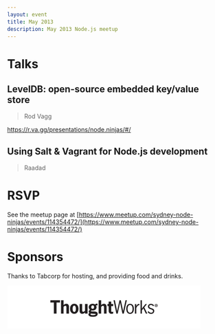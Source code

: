 ```yaml
---
layout: event
title: May 2013
description: May 2013 Node.js meetup
---
```


# Talks

## LevelDB: open-source embedded key/value store

> Rod Vagg

https://r.va.gg/presentations/node.ninjas/#/

## Using Salt & Vagrant for Node.js development

> Raadad

# RSVP

See the meetup page at [https://www.meetup.com/sydney-node-ninjas/events/114354472/](https://www.meetup.com/sydney-node-ninjas/events/114354472/)

# Sponsors

Thanks to Tabcorp for hosting, and providing food and drinks.

<img src="/assets/images/sponsors/thoughtworks.png" alt="Thoughtworks logo" height="100" />
